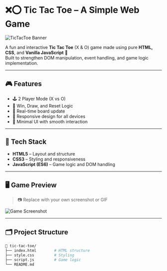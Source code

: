 # ❌⭕ Tic Tac Toe – A Simple Web Game

![TicTacToe Banner](https://upload.wikimedia.org/wikipedia/commons/3/32/TicTacToe-New-Game.gif)

A fun and interactive **Tic Tac Toe** (X & O) game made using pure **HTML, CSS**, and **Vanilla JavaScript** 🎯  
Built to strengthen DOM manipulation, event handling, and game logic implementation.

---

## 🎮 Features

- 🕹️ 2 Player Mode (X vs O)
- 🎯 Win, Draw, and Reset Logic
- 🔄 Real-time board update
- 📱 Responsive design for all devices
- 🌈 Minimal UI with smooth interaction

---

## 🔧 Tech Stack

- **HTML5** – Layout and structure
- **CSS3** – Styling and responsiveness
- **JavaScript (ES6)** – Game logic and DOM handling

---

## 🖥️ Game Preview

> 📷 Replace with your own screenshot or GIF

![Game Screenshot](https://media.giphy.com/media/VbnUQpnihPSIgIXuZv/giphy.gif)

---

## 🗂️ Project Structure

```bash
📁 tic-tac-toe/
├── index.html        # HTML structure
├── style.css         # Styling
├── script.js         # Game logic
└── README.md
